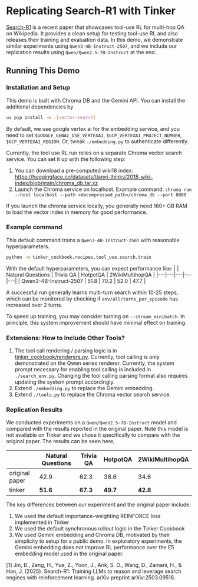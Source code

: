 # Replicating Search-R1 with Tinker

[Search-R1](https://arxiv.org/pdf/2503.09516) is a recent paper that showcases tool-use RL for multi-hop QA on Wikipedia.
It provides a clean setup for testing tool-use RL and also releases their training and evaluation data.
In this demo, we demonstrate similar experiments using `Qwen3-4B-Instruct-2507`, and we include our replication results using `Qwen/Qwen2.5-7B-Instruct` at the end.

## Running This Demo

### Installation and Setup
This demo is built with Chroma DB and the Gemini API. You can install the additional dependencies by

```bash
uv pip install -e .[vector-search]
```

By default, we use google vertex ai for the embedding service, and you need to set `$GOOGLE_GENAI_USE_VERTEXAI`, `$GCP_VERTEXAI_PROJECT_NUMBER`,  `$GCP_VERTEXAI_REGION`. Or, tweak `./embedding.py` to authenticate differently.

Currently, the tool use RL run relies on a separate Chroma vector search service. You can set it up with the following step:
1. You can download a pre-computed wiki18 index: https://huggingface.co/datasets/tianyi-thinks/2018-wiki-index/blob/main/chroma_db.tar.xz
2. Launch the Chroma service on localhost. Example command: `chroma run --host localhost --path <decompressed_path>/chroma_db --port 8000`

If you launch the chroma service locally, you generally need 160+ GB RAM to load the vector index in memory for good performance.

### Example command

This default command trains a `Qwen3-4B-Instruct-2507` with reasonable hyperparameters.

```bash
python -m tinker_cookbook.recipes.tool_use.search.train
```

With the default hyperparameters, you can expect performance like:
| | Natural Questions | Trivia QA | HotpotQA | 2WikiMultihopQA |
|---|---|---|---|---|
| Qwen3-4B-Instruct-2507  | 51.8 | 70.2 | 52.0 | 47.7 |

A successful run generally learns multi-turn search within 10-25 steps, which can be monitored by checking if `env/all/turns_per_episode` has increased over 2 turns.

To speed up training, you may consider turning on `--stream_minibatch`. In principle, this system improvement should have minimal effect on training.

### Extensions: How to Include Other Tools?

1. The tool call rendering / parsing logic is in [tinker_cookbook/renderers.py](../../../renderers.py). Currently, tool calling is only demonstrated on the Qwen series renderer. Currently, the system prompt necessary for enabling tool calling is included in `./search_env.py`. Changing the tool calling parsing format also requires updating the system prompt accordingly.
2. Extend `./embedding.py` to replace the Gemini embedding.
3. Extend `./tools.py` to replace the Chroma vector search service.

### Replication Results

We conducted experiments on a `Qwen/Qwen2.5-7B-Instruct` model and compared with the results reported in the original paper.
Note this model is not available on Tinker and we chose it specifically to compare with the original paper.
The results can be seen here,

| | Natural Questions | Trivia QA | HotpotQA | 2WikiMultihopQA |
|---|---|---|---|---|
| original paper | 42.9 | 62.3 | 38.6 | 34.6 |
| tinker  | **51.6** | **67.3** | **49.7** | **42.8** |

The key differences between our experiment and the original paper include:
1. We used the default importance-weighting REINFORCE loss implemented in Tinker
2. We used the default synchronous rollout logic in the Tinker Cookbook
3. We used Gemini embedding and Chroma DB, motivated by their simplicity to setup for a public demo. In exploratory experiments, the Gemini embedding does not improve RL performance over the E5 embedding model used in the original paper.

[1] Jin, B., Zeng, H., Yue, Z., Yoon, J., Arık, S. O., Wang, D., Zamani, H., & Han, J. (2025). Search-R1: Training LLMs to reason and leverage search engines with reinforcement learning. arXiv preprint arXiv:2503.09516.
